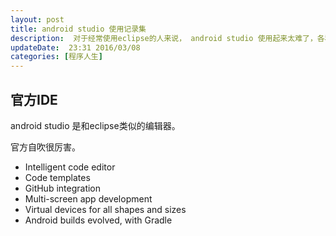 ```yaml
---  
layout: post  
title: android studio 使用记录集
description:  对于经常使用eclipse的人来说， android studio 使用起来太难了，各种不爽。但是google是老大，只好学习一下啦。  
updateDate:  23:31 2016/03/08
categories: [程序人生]
---  
```



## 官方IDE

android studio 是和eclipse类似的编辑器。  

官方自吹很厉害。  

* Intelligent code editor  
* Code templates  
* GitHub integration  
* Multi-screen app development  
* Virtual devices for all shapes and sizes  
* Android builds evolved, with Gradle  



